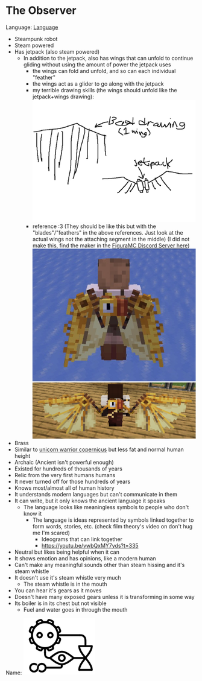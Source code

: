 # The Observer
Language: [Language](Language/Language.md)

* Steampunk robot
* Steam powered
* Has jetpack (also steam powered)
	* In addition to the jetpack, also has wings that can unfold to continue gliding without using the amount of power the jetpack uses
		* the wings can fold and unfold, and so can each individual "feather"
		* the wings act as a glider to go along with the jetpack
		* my terrible drawing skills (the wings should unfold like the jetpack+wings drawing):![wings.png](Images/wings.png)
		* reference :3 (They should be like this but with the "blades"/"feathers" in the above references. Just look at the actual wings not the attaching segment in the middle) (I did not make this, find the maker in the [FiguraMC Discord Server here](https://canary.discord.com/channels/1129805506354085959/1143474692812972083/1143474692812972083)) ![SteampunkWings1.png](ExternalImages/SteampunkWings1.png) ![SteampunkWings2.png](ExternalImages/SteampunkWings2.png)
* Brass
* Similar to [unicorn warrior copernicus](https://unicorn-warriors-eternal.fandom.com/wiki/Copernicus) but less fat and normal human height
* Archaic (Ancient isn't powerful enough)
* Existed for hundreds of thousands of years
* Relic from the very first humans humans
* It never turned off for those hundreds of years
* Knows most/almost all of human history
* It understands modern languages but can't communicate in them
* It can write, but it only knows the ancient language it speaks
	* The language looks like meaningless symbols to people who don't know it
		* The language is ideas represented by symbols linked together to form words, stories, etc. (check film theory's video on don't hug me I'm scared)
			* Ideograms that can link together
			* https://youtu.be/vwbQxMY7yds?t=335
* Neutral but likes being helpful when it can
* It shows emotion and has opinions, like a modern human
* Can't make any meaningful sounds other than steam hissing and it's steam whistle
* It doesn't use it's steam whistle very much
	* The steam whistle is in the mouth
* You can hear it's gears as it moves
* Doesn't have many exposed gears unless it is transforming in some way
* Its boiler is in its chest but not visible
	* Fuel and water goes in through the mouth


Name:
![the-observer.svg](Images/the-observer.svg)
